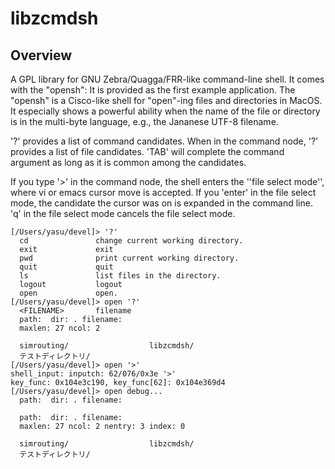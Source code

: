 # libzcmdsh

## Overview

A GPL library for GNU Zebra/Quagga/FRR-like command-line shell.
It comes with the "opensh": It is provided as the first example application.
The "opensh" is a Cisco-like shell for "open"-ing files and directories
in MacOS. It especially shows a powerful ability when the name of the
file or directory is in the multi-byte language, e.g.,
the Jananese UTF-8 filename.

'?' provides a list of command candidates.
When in the <FILENAME> command node, '?' provides a list of
file candidates. 'TAB' will complete the command argument
as long as it is common among the candidates.

If you type '>' in the <FILENAME> command node, the shell enters
the ''file select mode'', where vi or emacs cursor move is accepted.
If you 'enter' in the file select mode, the candidate the cursor was on
is expanded in the command line.
'q' in the file select mode cancels the file select mode.

```
[/Users/yasu/devel]> '?'
  cd               change current working directory.
  exit             exit
  pwd              print current working directory.
  quit             quit
  ls               list files in the directory.
  logout           logout
  open             open.
[/Users/yasu/devel]> open '?'
  <FILENAME>       filename
  path:  dir: . filename: 
  maxlen: 27 ncol: 2

  simrouting/                  libzcmdsh/                   
  テストディレクトリ/ 
[/Users/yasu/devel]> open '>'
shell_input: inputch: 62/076/0x3e '>'
key_func: 0x104e3c190, key_func[62]: 0x104e369d4
[/Users/yasu/devel]> open debug...
  path:  dir: . filename: 

  path:  dir: . filename: 
  maxlen: 27 ncol: 2 nentry: 3 index: 0

  simrouting/                  libzcmdsh/                   
  テストディレクトリ/ 
```

